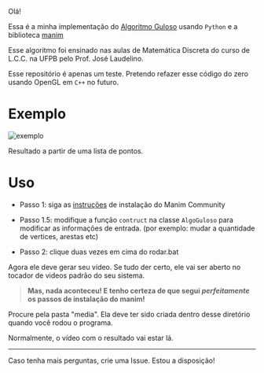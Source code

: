 Olá!

Essa é a minha implementação do [Algoritmo Guloso](https://en.wikipedia.org/wiki/Greedy_algorithm) usando ``Python`` e a biblioteca [manim](https://github.com/ManimCommunity/manim)

Esse algoritmo foi ensinado nas aulas de Matemática Discreta do curso de L.C.C. na UFPB pelo Prof. José Laudelino.

Esse repositório é apenas um teste. Pretendo refazer esse código do zero usando OpenGL em ``C++`` no futuro.

# Exemplo

![exemplo](https://github.com/user-attachments/assets/67bf9ed8-df43-4329-96fd-d78896727405)

Resultado a partir de uma lista de pontos.

# Uso
- Passo 1: siga as [instruções](https://docs.manim.community/en/stable/installation.html) de instalação do Manim Community

- Passo 1.5: modifique a função ``contruct`` na classe ``AlgoGuloso`` para modificar as informações de entrada. (por exemplo: mudar a quantidade de vertices, arestas etc)

- Passo 2: clique duas vezes em cima do rodar.bat

Agora ele deve gerar seu vídeo. Se tudo der certo, ele vai ser aberto no tocador de videos padrão do seu sistema.


> **Mas, nada aconteceu! E tenho __certeza__ de que segui *perfeitamente* os passos de instalação do manim!** 

Procure pela pasta "media". Ela deve ter sido criada dentro desse diretório quando você rodou o programa. 

Normalmente, o vídeo com o resultado vai estar lá.

___
Caso tenha mais perguntas, crie uma Issue. Estou a disposição!
